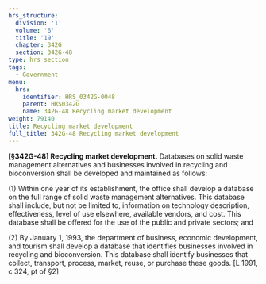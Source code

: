 ```yaml
---
hrs_structure:
  division: '1'
  volume: '6'
  title: '19'
  chapter: 342G
  section: 342G-48
type: hrs_section
tags:
  - Government
menu:
  hrs:
    identifier: HRS_0342G-0048
    parent: HRS0342G
    name: 342G-48 Recycling market development
weight: 79140
title: Recycling market development
full_title: 342G-48 Recycling market development
---
```

**[§342G-48] Recycling market development.** Databases on solid waste management alternatives and businesses involved in recycling and bioconversion shall be developed and maintained as follows:

(1) Within one year of its establishment, the office shall develop a database on the full range of solid waste management alternatives. This database shall include, but not be limited to, information on technology description, effectiveness, level of use elsewhere, available vendors, and cost. This database shall be offered for the use of the public and private sectors; and

(2) By January 1, 1993, the department of business, economic development, and tourism shall develop a database that identifies businesses involved in recycling and bioconversion. This database shall identify businesses that collect, transport, process, market, reuse, or purchase these goods. [L 1991, c 324, pt of §2]